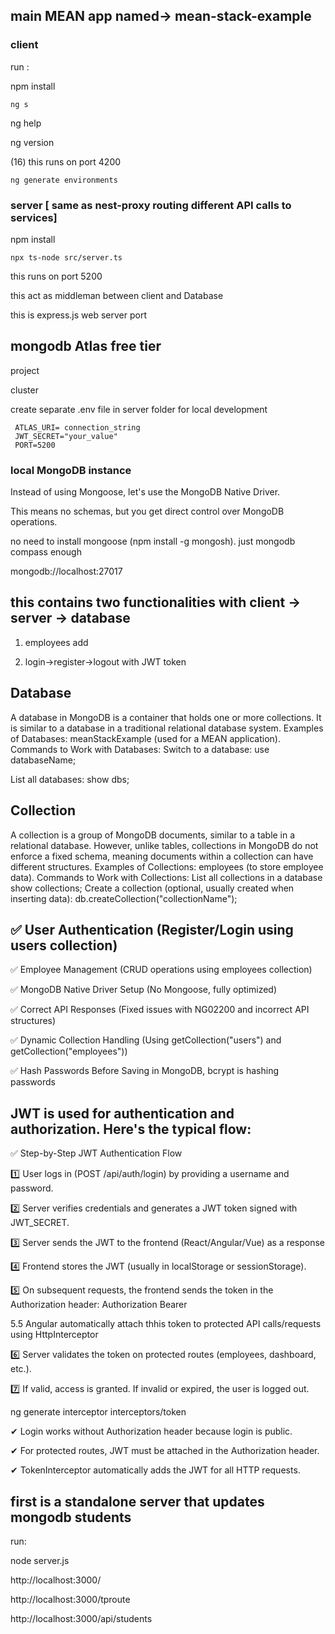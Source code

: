 ## main MEAN app named-> mean-stack-example
### client
run :

npm install

```
ng s
```
ng help

ng version

(16)
this runs on port 4200

```
ng generate environments
```

### server [ same as nest-proxy routing different API calls to services]
npm install

```
npx ts-node src/server.ts
```

this runs on port 5200

this act as middleman between client and Database

this is express.js web server port

## mongodb Atlas free tier
project

cluster

create separate .env file in server folder for local development
```
 ATLAS_URI= connection_string
 JWT_SECRET="your_value"  
 PORT=5200
```
### local MongoDB instance
Instead of using Mongoose, let's use the MongoDB Native Driver.

This means no schemas, but you get direct control over MongoDB operations.

no need to install mongoose (npm install -g mongosh). just mongodb compass enough

mongodb://localhost:27017

## this contains two functionalities with client -> server -> database
1. employees add

2. login->register->logout with JWT token



## Database
A database in MongoDB is a container that holds one or more collections. It is similar to a database in a traditional relational database system.
Examples of Databases:
meanStackExample (used for a MEAN application).
Commands to Work with Databases:
Switch to a database:
use databaseName;

List all databases:
show dbs;

##  Collection
A collection is a group of MongoDB documents, similar to a table in a relational database. However, unlike tables, collections in MongoDB do not enforce a fixed schema, meaning documents within a collection can have different structures.
Examples of Collections:
employees (to store employee data).
Commands to Work with Collections:
List all collections in a database
show collections;
Create a collection (optional, usually created when inserting data):
db.createCollection("collectionName");

## ✅ User Authentication (Register/Login using users collection)
✅ Employee Management (CRUD operations using employees collection)

✅ MongoDB Native Driver Setup (No Mongoose, fully optimized)

✅ Correct API Responses (Fixed issues with NG02200 and incorrect API structures)

✅ Dynamic Collection Handling (Using getCollection("users") and getCollection("employees"))

✅  Hash Passwords Before Saving in MongoDB, bcrypt is hashing passwords

## JWT is used for authentication and authorization. Here's the typical flow:

✅ Step-by-Step JWT Authentication Flow

1️⃣ User logs in (POST /api/auth/login) by providing a username and password.

2️⃣ Server verifies credentials and generates a JWT token signed with JWT_SECRET.

3️⃣ Server sends the JWT to the frontend (React/Angular/Vue) as a response

4️⃣ Frontend stores the JWT (usually in localStorage or sessionStorage).

5️⃣ On subsequent requests, the frontend sends the token in the Authorization header: Authorization Bearer

5.5 Angular automatically attach thhis token to protected API calls/requests using HttpInterceptor

6️⃣  Server validates the token on protected routes (employees, dashboard, etc.).

7️⃣ If valid, access is granted. If invalid or expired, the user is logged out.

ng generate interceptor interceptors/token

✔ Login works without Authorization header because login is public.

✔ For protected routes, JWT must be attached in the Authorization header.

✔ TokenInterceptor automatically adds the JWT for all HTTP requests.


## first is a standalone server that updates mongodb students 
run:

node server.js

http://localhost:3000/

http://localhost:3000/tproute

http://localhost:3000/api/students
